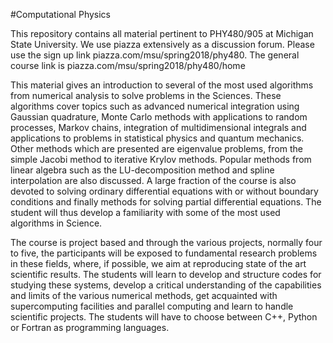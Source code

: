 #Computational Physics 

This repository contains all material pertinent to PHY480/905 at Michigan State University.
We use piazza extensively as a discussion forum. Please use the sign up link piazza.com/msu/spring2018/phy480.
The general course link is piazza.com/msu/spring2018/phy480/home

This material gives an introduction to several of the most used algorithms from numerical analysis to solve problems in the Sciences. These algorithms cover topics such as advanced numerical integration using Gaussian quadrature, Monte Carlo methods with applications to random processes, Markov chains, integration of multidimensional integrals and applications to problems in statistical physics and quantum mechanics. Other methods which are presented are eigenvalue problems, from the simple Jacobi method to iterative Krylov methods. Popular methods from linear algebra such as the LU-decomposition method and spline interpolation are also discussed. A large fraction of the course is also devoted to solving ordinary differential equations with or without boundary conditions and finally methods for solving partial differential equations. The student will thus develop a familiarity with some of the most used algorithms in Science.

The course is project based and through the various projects, normally four to five, the participants will be exposed to fundamental research problems in these fields, where, if possible, we aim at reproducing state of the art scientific results. The students will learn to develop and structure codes for studying these systems, develop a critical understanding of the capabilities and limits of the various numerical methods, get acquainted with supercomputing facilities and parallel computing and learn to handle scientific projects. The students will have to choose between C++, Python or Fortran as programming languages.
